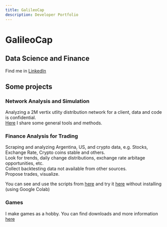 ```yaml
---
title: GalileoCap
description: Developer Portfolio
---
```


# GalileoCap

## Data Science and Finance

Find me in [LinkedIn](https://www.linkedin.com/in/galileocap/)

## Some projects

### Network Analysis and Simulation

Analyzing a 2M vertix utlity distribution network for a client, data and code is confidential.  
[Here](https://github.com/GalileoCap/ds_networks_study_1) I share some general tools and methods.

### Finance Analysis for Trading

Scraping and analyzing Argentina, US, and crypto data, e.g. Stocks, Exchange Rate, Crypto coins stable and others.  
Look for trends, daily change distributions, exchange rate arbitage opportunities, etc.  
Collect backtesting data not available from other sources.  
Propose trades, visualize.  
  
You can see and use the scripts from [here](https://github.com/GalileoCap/ds_finance_tools) and try it [here](https://colab.research.google.com/drive/1pNGW--nfeHYF7zewTr5haO4LXBRpRd10?usp=sharing) without installing (using Google Colab)


### Games

I make games as a hobby. You can find downloads and more information [here](games)  
